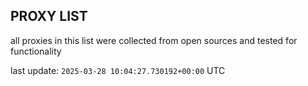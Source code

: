 ## PROXY LIST

all proxies in this list were collected from open sources and tested for functionality

last update: `2025-03-28 10:04:27.730192+00:00` UTC